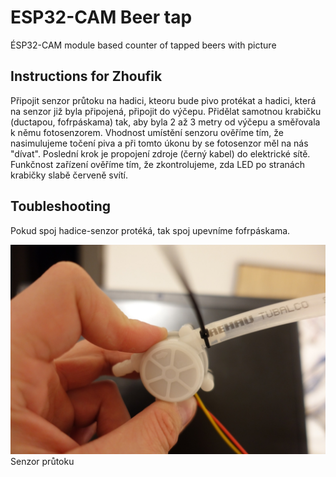 # ESP32-CAM Beer tap
ÉSP32-CAM module based counter of tapped beers with picture

## Instructions for Zhoufik
Připojit senzor průtoku na hadici, kteoru bude pivo protékat a hadici, která na senzor již byla připojená, připojit do výčepu. 
Přidělat samotnou krabičku (ductapou, fofrpáskama) tak, aby byla 2 až 3 metry od výčepu a směřovala k němu fotosenzorem.
Vhodnost umístění senzoru ověříme tím, že nasimulujeme točení piva a při tomto úkonu by se fotosenzor měl na nás "dívat".
Poslední krok je propojení zdroje (černý kabel) do elektrické sítě.
Funkčnost zařízení ověříme tím, že zkontrolujeme, zda LED po stranách krabičky slabě červeně svítí.

## Toubleshooting
Pokud spoj hadice-senzor protéká, tak spoj upevníme fofrpáskama.

![senzor průtoku](https://raw.githubusercontent.com/Wixi18/esp32-cam-beer-tap/master/flow_sensor.JPG)
Senzor průtoku
